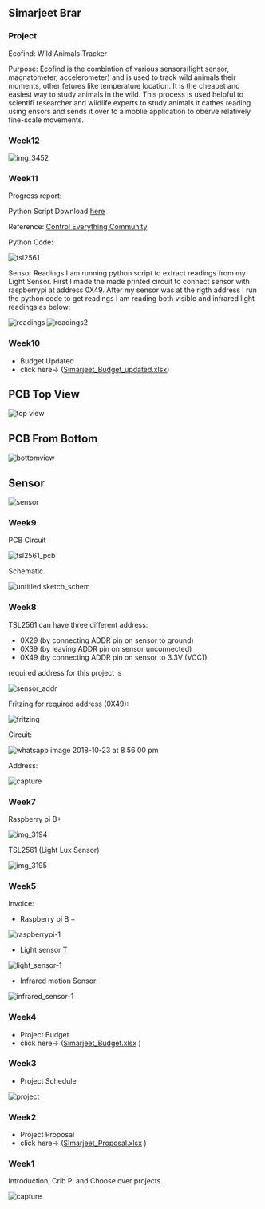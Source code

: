 ## Simarjeet Brar


### Project
Ecofind: Wild Animals Tracker

Purpose: Ecofind is the combintion of various sensors(light sensor, magnatometer, accelerometer) and is used to track wild animals their moments, other fetures like temperature location. It is the cheapet and easiest way to study animals in the wild. This process is used helpful to scientifi researcher and wildlife experts to study animals it cathes reading using ensors and sends it over to a moblie application to oberve relatively fine-scale movements.


### Week12


![img_3452](https://user-images.githubusercontent.com/43556409/48805777-4a6b9d80-ece6-11e8-8e81-ae2b4b78401c.JPG)

### Week11

Progress report:

Python Script Download [here](https://github.com/Simarjeet-Brar/CENG317/tree/master/TSL2561%20Scripts/TSL2561%20Scripts/Python)

Reference: [Control Everything Community](https://github.com/ControlEverythingCommunity/TSL2561)

Python Code:

![tsl2561](https://user-images.githubusercontent.com/43556409/48960512-34a2e600-ef3b-11e8-8d4a-ab51ba678b93.png)

Sensor Readings 
I am running python script to extract readings from my Light Sensor. First I made the made printed circuit to connect sensor with raspberrypi at address 0X49. After my sensor was at the rigth address I run the python code to get readings I am reading both visible and infrared light readings as below:

![readings](https://user-images.githubusercontent.com/43556409/48499468-82ff0900-e806-11e8-8ef6-7f3353c95b32.PNG)
![readings2](https://user-images.githubusercontent.com/43556409/48499469-84c8cc80-e806-11e8-874b-6d3361a8ca31.PNG)

### Week10

- Budget Updated
- click here-> ([Simarjeet_Budget_updated.xlsx](https://github.com/Simarjeet-Brar/CENG317/files/2605535/Simarjeet_Budget_updated.xlsx))




## PCB Top View
![top view](https://user-images.githubusercontent.com/43556409/48143713-664e5880-e27d-11e8-8d18-8a5d21c98186.jpeg)

## PCB From Bottom
![bottomview](https://user-images.githubusercontent.com/43556409/48143707-63536800-e27d-11e8-87f8-70282208b356.jpeg)

## Sensor
![sensor](https://user-images.githubusercontent.com/43556409/48143710-651d2b80-e27d-11e8-8830-a61f56cba8d6.jpeg)




### Week9

PCB Circuit

![tsl2561_pcb](https://user-images.githubusercontent.com/43556409/47757043-f4718000-dc7a-11e8-98f0-5cec839e8a72.png)

Schematic

![untitled sketch_schem](https://user-images.githubusercontent.com/43556409/47757044-f63b4380-dc7a-11e8-9016-c85e082d571e.png)


### Week8

TSL2561 can have three different address:
- 0X29   (by connecting ADDR pin on sensor to ground)
- 0X39   (by leaving ADDR pin on sensor unconnected)   
- 0X49   (by connecting ADDR pin on sensor to 3.3V (VCC))

required address for this project is

![sensor_addr](https://user-images.githubusercontent.com/43556409/47399135-35aae280-d705-11e8-89fb-b2faf4261037.PNG)

Fritzing for required address (0X49):

![fritzing](https://user-images.githubusercontent.com/43556409/47450891-51a99500-d794-11e8-9b14-d41651175b60.PNG)

Circuit:

![whatsapp image 2018-10-23 at 8 56 00 pm](https://user-images.githubusercontent.com/43556409/47399397-3f811580-d706-11e8-989f-6016035ddd46.jpeg)


Address:

![capture](https://user-images.githubusercontent.com/43556409/47399136-380d3c80-d705-11e8-99d8-7579be8f5091.PNG)


### Week7

Raspberry pi B+

![img_3194](https://user-images.githubusercontent.com/43556409/47102139-e860d980-d209-11e8-9f1f-8e0ecd4a0637.JPG)

TSL2561 (Light Lux Sensor)

![img_3195](https://user-images.githubusercontent.com/43556409/47102147-ec8cf700-d209-11e8-8dac-80f9a55e2231.JPG)


### Week5
Invoice:

- Raspberry pi B +

![raspberrypi-1](https://user-images.githubusercontent.com/43556409/46379284-4cad6600-c66c-11e8-9d14-c7d02e0a1f0d.png)

- Light sensor T

![light_sensor-1](https://user-images.githubusercontent.com/43556409/46379312-6058cc80-c66c-11e8-8f22-2004b1a7181c.png)

- Infrared motion Sensor:

![infrared_sensor-1](https://user-images.githubusercontent.com/43556409/46379311-6058cc80-c66c-11e8-9076-e58b93520d20.png)


### Week4
- Project Budget 
- click here-> ([Simarjeet_Budget.xlsx](https://github.com/Simarjeet-Brar/CENG317/files/2447549/Simarjeet_Budget.xlsx)
)

### Week3
- Project Schedule 

![project](https://user-images.githubusercontent.com/43556409/46494424-cf573200-c7e0-11e8-9879-b95b8adfc741.PNG)


### Week2

- Project Proposal  
- click here-> ([SImarjeet_Proposal.xlsx](https://github.com/Simarjeet-Brar/CENG317/files/2447551/SImarjeet_Proposal.xlsx)
)

### Week1

Introduction, Crib Pi and Choose over projects.

![capture](https://user-images.githubusercontent.com/43556409/46494480-fdd50d00-c7e0-11e8-97bc-7a600500f4c3.PNG)


